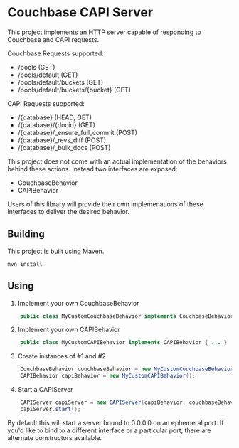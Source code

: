 # Couchbase CAPI Server

This project implements an HTTP server capable of responding to Couchbase and CAPI requests.

Couchbase Requests supported:

- /pools (GET)
- /pools/default (GET)
- /pools/default/buckets (GET)
- /pools/default/buckets/{bucket} (GET)

CAPI Requests supported:

- /{database} (HEAD, GET)
- /{database}/{docid} (GET)
- /{database}/_ensure_full_commit (POST)
- /{database}/_revs_diff (POST)
- /{database}/_bulk_docs (POST)

This project does not come with an actual implementation of the behaviors behind these actions.  Instead two interfaces are exposed:

- CouchbaseBehavior
- CAPIBehavior

Users of this library will provide their own implemenations of these interfaces to deliver the desired behavior.


## Building

This project is built using Maven.

    mvn install 
      
## Using

1.  Implement your own CouchbaseBehavior

```java
    public class MyCustomCouchbaseBehavior implements CouchbaseBehavior { ... }
```

2.  Implement your own CAPIBehavior

```java
    public class MyCustomCAPIBehavior implements CAPIBehavior { ... }
```

3.  Create instances of #1 and #2

```java
    CouchbaseBehavior couchbaseBehavior = new MyCustomCouchbaseBehavior();
    CAPIBehavior capiBehavior = new MyCustomCAPIBehavior();
```

4.  Start a CAPIServer

```java
    CAPIServer capiServer = new CAPIServer(capiBehavior, couchbaseBehavior);
    capiServer.start();
```    

By default this will start a server bound to 0.0.0.0 on an ephemeral port.  If you'd like to bind to a different interface or a particular port, there are alternate constructors available.
    
